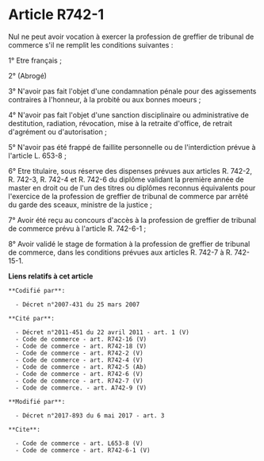 # Article R742-1

Nul ne peut avoir vocation à exercer la profession de greffier de tribunal de commerce s'il ne remplit les conditions
suivantes : 

1° Etre français ; 

2° (Abrogé) 

3° N'avoir pas fait l'objet d'une condamnation pénale pour des agissements contraires à l'honneur, à la probité ou aux bonnes
moeurs ; 

4° N'avoir pas fait l'objet d'une sanction disciplinaire ou administrative de destitution, radiation, révocation, mise à la
retraite d'office, de retrait d'agrément ou d'autorisation ; 

5° N'avoir pas été frappé de faillite personnelle ou de l'interdiction prévue à l'article L. 653-8 ; 

6° Etre titulaire, sous réserve des dispenses prévues aux articles R. 742-2, R. 742-3, R. 742-4 et R. 742-6 du diplôme
validant la première année de master en droit ou de l'un des titres ou diplômes reconnus équivalents pour l'exercice de la
profession de greffier de tribunal de commerce par arrêté du garde des sceaux, ministre de la justice ; 

7° Avoir été reçu au concours d'accès à la profession de greffier de tribunal de commerce prévu à l'article R. 742-6-1 ; 

8° Avoir validé le stage de formation à la profession de greffier de tribunal de commerce, dans les conditions prévues aux
articles R. 742-7 à R. 742-15-1.

**Liens relatifs à cet article**

	**Codifié par**:

	  - Décret n°2007-431 du 25 mars 2007

	**Cité par**:

	  - Décret n°2011-451 du 22 avril 2011 - art. 1 (V)
	  - Code de commerce - art. R742-16 (V)
	  - Code de commerce - art. R742-18 (V)
	  - Code de commerce - art. R742-2 (V)
	  - Code de commerce - art. R742-4 (V)
	  - Code de commerce - art. R742-5 (Ab)
	  - Code de commerce - art. R742-6 (V)
	  - Code de commerce - art. R742-7 (V)
	  - Code de commerce. - art. A742-9 (V)

	**Modifié par**:

	  - Décret n°2017-893 du 6 mai 2017 - art. 3

	**Cite**:

	  - Code de commerce - art. L653-8 (V)
	  - Code de commerce - art. R742-6-1 (V)
